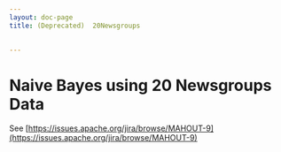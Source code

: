 ```yaml
---
layout: doc-page
title: (Deprecated)  20Newsgroups

   
---
```


<a name="20Newsgroups-NaiveBayesusing20NewsgroupsData"></a>
# Naive Bayes using 20 Newsgroups Data

See [https://issues.apache.org/jira/browse/MAHOUT-9](https://issues.apache.org/jira/browse/MAHOUT-9)

